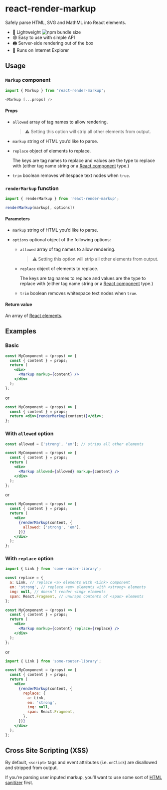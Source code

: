 # react-render-markup

Safely parse HTML, SVG and MathML into React elements.

- :gift: Lightweight ![npm bundle size](https://badgen.net/bundlephobia/minzip/react-render-markup)
- :smile: Easy to use with simple API
- :printer: Server-side rendering out of the box
- :dolphin: Runs on Internet Explorer

## Usage

### `Markup` component

```js
import { Markup } from 'react-render-markup';

<Markup [...props] />
```

#### Props

- `allowed` array of tag names to allow rendering.

  > :warning: Setting this option will strip all other elements from output.

- `markup` string of HTML you’d like to parse.
- `replace` object of elements to replace.

  The keys are tag names to replace and values are the type to replace with (either tag name string or a [React component](https://reactjs.org/docs/components-and-props.html) type.)

- `trim` boolean removes whitespace text nodes when `true`.

### `renderMarkup` function

```js
import { renderMarkup } from 'react-render-markup';

renderMarkup(markup[, options])
```

#### Parameters

- `markup` string of HTML you’d like to parse.
- `options` optional object of the following options:

  - `allowed` array of tag names to allow rendering.

    > :warning: Setting this option will strip all other elements from output.

  - `replace` object of elements to replace.

    The keys are tag names to replace and values are the type to replace with (either tag name string or a [React component](https://reactjs.org/docs/components-and-props.html) type.)

  - `trim` boolean removes whitespace text nodes when `true`.

#### Return value

An array of [React elements](https://reactjs.org/docs/rendering-elements.html).

## Examples

### Basic

```jsx
const MyComponent = (props) => {
  const { content } = props;
  return (
    <div>
      <Markup markup={content} />
    </div>
  );
};
```

or

```jsx
const MyComponent = (props) => {
  const { content } = props;
  return <div>{renderMarkup(content)}</div>;
};
```

### With `allowed` option

```jsx
const allowed = ['strong', 'em']; // strips all other elements

const MyComponent = (props) => {
  const { content } = props;
  return (
    <div>
      <Markup allowed={allowed} markup={content} />
    </div>
  );
};
```

or

```jsx
const MyComponent = (props) => {
  const { content } = props;
  return (
    <div>
      {renderMarkup(content, {
        allowed: ['strong', 'em'],
      })}
    </div>
  );
};
```

### With `replace` option

```jsx
import { Link } from 'some-router-library';

const replace = {
  a: Link, // replace <a> elements with <Link> component
  em: 'strong', // replace <em> elements with <strong> elements
  img: null, // doesn’t render <img> elements
  span: React.Fragment, // unwraps contents of <span> elements
};

const MyComponent = (props) => {
  const { content } = props;
  return (
    <div>
      <Markup markup={content} replace={replace} />
    </div>
  );
};
```

or

```jsx
import { Link } from 'some-router-library';

const MyComponent = (props) => {
  const { content } = props;
  return (
    <div>
      {renderMarkup(content, {
        replace: {
          a: Link,
          em: 'strong',
          img: null,
          span: React.Fragment,
        },
      })}
    </div>
  );
};
```

## Cross Site Scripting (XSS)

By default, `<script>` tags and event attributes (i.e. `onClick`) are disallowed and stripped from output.

If you’re parsing user inputed markup, you’ll want to use some sort of [HTML sanitizer](https://www.npmjs.com/search?q=html%20sanitizer&page=1&ranking=optimal) first.
